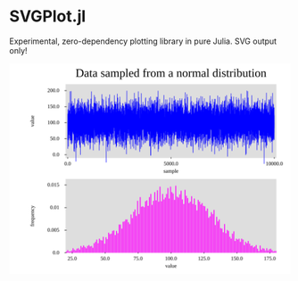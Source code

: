 # SVGPlot.jl

Experimental, zero-dependency plotting library in pure Julia.
SVG output only!

![](example.svg)
